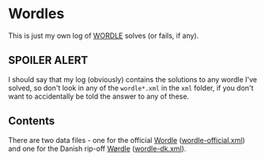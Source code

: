 
# Wordles

This is just my own log of [WORDLE][] solves (or fails, if any).

## SPOILER ALERT

I should say that my log (obviously) contains the solutions to any wordle I've
solved, so don't look in any of the `wordle*.xml` in the `xml` folder, if you
don't want to accidentally be told the answer to any of these.

## Contents

There are two data files - one for the official [Wordle][WORDLE] ([wordle-official.xml](wordles.Frontend/xml/wordle-official.xml)) and one for the
Danish rip-off [Wørdle][WØRDLE] ([wordle-dk.xml](wordles.Frontend/xml/wordle-dk.xml)).



[WORDLE]: https://www.powerlanguage.co.uk/wordle/
[WØRDLE]: https://www.wørdle.dk/


